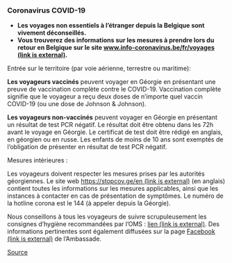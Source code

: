 ### **Coronavirus COVID-19**

*   **Les voyages non essentiels à l’étranger depuis la Belgique sont vivement déconseillés.**
*   **Vous trouverez des informations sur les mesures à prendre lors du retour en Belgique sur le site [www.info-coronavirus.be/fr/voyages (link is external)](http://www.info-coronavirus.be/fr/voyages).**

Entrée sur le territoire (par voie aérienne, terrestre ou maritime):

**Les voyageurs vaccinés** peuvent voyager en Géorgie en présentant une preuve de vaccination complète contre le COVID-19. Vaccination complète signifie que le voyageur a reçu deux doses de n’importe quel vaccin COVID-19 (ou une dose de Johnson & Johnson).

**Les voyageurs non-vaccinés** peuvent voyager en Géorgie en présentant un résultat de test PCR négatif. Le résultat doit être obtenu dans les 72h avant le voyage en Géorgie. Le certificat de test doit être rédigé en anglais, en géorgien ou en russe. Les enfants de moins de 10 ans sont exemptés de l’obligation de présenter en résultat de test PCR négatif.

Mesures intérieures : 

Les voyageurs doivent respecter les mesures prises par les autorités géorgiennes. Le site web [https://stopcov.ge/en (link is external)](https://stopcov.ge/en) (en anglais) contient toutes les informations sur les mesures applicables, ainsi que les instances à contacter en cas de présentation de symptômes. Le numéro de la hotline corona est le 144 (à appeler depuis la Géorgie).

Nous conseillons à tous les voyageurs de suivre scrupuleusement les consignes d’hygiène recommandées par l’OMS : [lien (link is external)](https://www.who.int/emergencies/diseases/novel-coronavirus-2019/advice-for-public). Des informations pertinentes sont également diffusées sur la page [Facebook (link is external)](https://www.facebook.com/BelgiuminBaku) de l’Ambassade.  

[Source](https://diplomatie.belgium.be/fr/Services/voyager_a_letranger/conseils_par_destination/georgie)